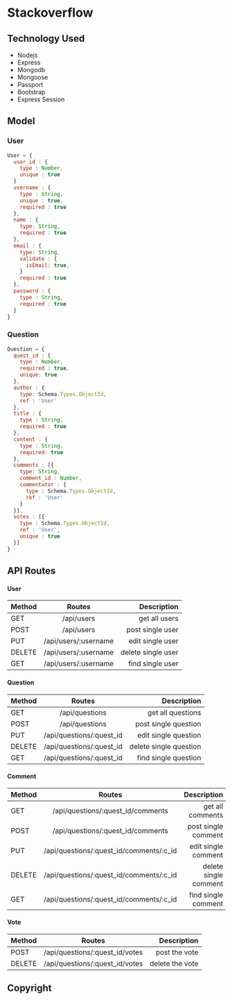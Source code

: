 # Stackoverflow


## Technology Used

- Nodejs
- Express
- Mongodb
- Mongoose
- Passport
- Bootstrap
- Express Session

## Model

### User
```js
User = {
  user_id : {
    type : Number,
    unique : true
  }
  username : {
    type : String,
    unique : true,
    required : true
  },
  name : {
    type: String,
    required : true
  },
  email : {
    type: String,
    validate : {
      isEmail: true,
    }
    required : true
  },
  password : {
    type : String,
    required : true
  }
}
```

### Question
```js
Question = {
  quest_id : {
    type : Number,
    required : true,
    unique: true
  },
  author : {
    type: Schema.Types.ObjectId,
    ref : 'User'
  },
  title : {
    type : String,
    required : true
  },
  content : {
    type : String,
    required: true
  },
  comments : [{
    type: String,
    comment_id : Number,
    commentator : {
      type : Schema.Types.ObjectId,
      ref : 'User'
    }
  }],
  votes : [{
    type : Schema.Types.ObjectId,
    ref : 'User',
    unique : true
  }]
}
```


## API Routes

#### User

| Method   |            Routes       |      Description   |
|----------|:-----------------------:|-------------------:|
| GET      |  /api/users             | get all users      |
| POST     |  /api/users             | post single user   |
| PUT      |  /api/users/:username   | edit single user   |
| DELETE   |  /api/users/:username   | delete single user |
| GET      |  /api/users/:username   | find single user   |

#### Question

| Method   |            Routes          |       Description      |
|----------|:--------------------------:|-----------------------:|
| GET      |  /api/questions            | get all questions      |
| POST     |  /api/questions            | post single question   |
| PUT      |  /api/questions/:quest_id  | edit single question   |
| DELETE   |  /api/questions/:quest_id  | delete single question |
| GET      |  /api/questions/:quest_id  | find single question   |

#### Comment

| Method   |                Routes                         |       Description     |
|----------|:---------------------------------------------:|----------------------:|
| GET      |  /api/questions/:quest_id/comments            | get all comments      |
| POST     |  /api/questions/:quest_id/comments            | post single comment   |
| PUT      |  /api/questions/:quest_id/comments/:c_id      | edit single comment   |
| DELETE   |  /api/questions/:quest_id/comments/:c_id      | delete single comment |
| GET      |  /api/questions/:quest_id/comments/:c_id      | find single comment   |


#### Vote

|  Method   |                Routes              |       Description     |
|-----------|:----------------------------------:|----------------------:|
| POST      |  /api/questions/:quest_id/votes     | post the vote         |
| DELETE    |  /api/questions/:quest_id/votes     | delete the vote       |

## Copyright
